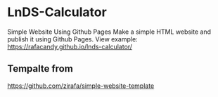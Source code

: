 # LnDS-Calculator
Simple Website Using Github Pages
Make a simple HTML website and publish it using Github Pages.
View example: https://rafacandy.github.io/lnds-calculator/

## Tempalte from
https://github.com/zirafa/simple-website-template